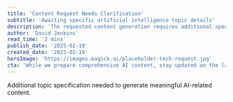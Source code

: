 ```yaml
---
title: 'Content Request Needs Clarification'
subtitle: 'Awaiting specific artificial intelligence topic details'
description: 'The requested content generation requires additional specification regarding the artificial intelligence topic to be covered. To create meaningful, well-researched content, we need a clear focus area within AI, such as specific applications, technological advances, ethical considerations, or industry impacts. This will ensure the resulting article provides value to readers and meets professional publication standards.'
author: 'David Jenkins'
read_time: '2 mins'
publish_date: '2025-02-19'
created_date: '2025-02-19'
heroImage: 'https://images.magick.ai/placeholder-tech-request.jpg'
cta: 'While we prepare comprehensive AI content, stay updated on the latest technology insights by following us on LinkedIn.'
---
```


Additional topic specification needed to generate meaningful AI-related content.